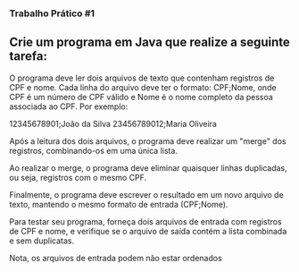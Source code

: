### Trabalho Prático #1

## Crie um programa em Java que realize a seguinte tarefa:

O programa deve ler dois arquivos de texto que contenham registros de CPF e nome. Cada linha do arquivo deve ter o formato: CPF;Nome, onde CPF é um número de CPF válido e Nome é o nome completo da pessoa associada ao CPF. Por exemplo:

12345678901;João da Silva 
23456789012;Maria Oliveira

Após a leitura dos dois arquivos, o programa deve realizar um "merge" dos registros, combinando-os em uma única lista.

Ao realizar o merge, o programa deve eliminar quaisquer linhas duplicadas, ou seja, registros com o mesmo CPF.

Finalmente, o programa deve escrever o resultado em um novo arquivo de texto, mantendo o mesmo formato de entrada (CPF;Nome).

Para testar seu programa, forneça dois arquivos de entrada com registros de CPF e nome, e verifique se o arquivo de saída contém a lista combinada e sem duplicatas.

Nota, os arquivos de entrada podem não estar ordenados

